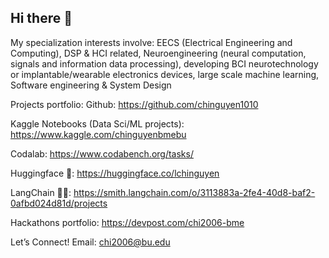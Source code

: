 ## Hi there 👋
My specialization interests involve: EECS (Electrical Engineering and Computing), DSP & HCI related, Neuroengineering (neural computation, signals and information data processing), developing BCI neurotechnology or implantable/wearable electronics devices, large scale machine learning, Software engineering & System Design 

Projects portfolio:
Github: https://github.com/chinguyen1010

Kaggle Notebooks (Data Sci/ML projects): https://www.kaggle.com/chinguyenbmebu

Codalab: https://www.codabench.org/tasks/

Huggingface 🤗: https://huggingface.co/lchinguyen

LangChain 🦜🔗: https://smith.langchain.com/o/3113883a-2fe4-40d8-baf2-0afbd024d81d/projects

Hackathons portfolio: https://devpost.com/chi2006-bme

Let’s Connect! 
Email: chi2006@bu.edu

<!--
**chinguyen1010/chinguyen1010** is a ✨ _special_ ✨ repository because its `README.md` (this file) appears on your GitHub profile.

Here are some ideas to get you started:

- 🔭 I’m currently working on ...
- 🌱 I’m currently learning ...
- 👯 I’m looking to collaborate on ...
- 🤔 I’m looking for help with ...
- 💬 Ask me about ...
- 📫 How to reach me: ...
- 😄 Pronouns: ...
- ⚡ Fun fact: ...
-->
